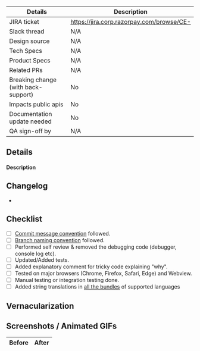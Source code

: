 | Details                             | Description                               |
| ----------------------------------- | ----------------------------------------- |
| JIRA ticket                         | https://jira.corp.razorpay.com/browse/CE- |
| Slack thread                        | N/A                                       |
| Design source                       | N/A                                       |
| Tech Specs                          | N/A                                       |
| Product Specs                       | N/A                                       |
| Related PRs                         | N/A                                       |
| Breaking change (with back-support) | No                                        |
| Impacts public apis                 | No                                        |
| Documentation update needed         | No                                        |
| QA sign-off by                      | N/A                                       |

## Details

#### Description

<!-- PR Description -->

## Changelog

- <!-- ChangeLog -->

## Checklist

- [ ] [Commit message convention](https://www.conventionalcommits.org/en/v1.0.0/) followed.
- [ ] [Branch naming convention](https://dev.to/couchcamote/git-branching-name-convention-cch) followed.
- [ ] Performed self review & removed the debugging code (debugger, console log etc).
- [ ] Updated/Added tests.
- [ ] Added explanatory comment for tricky code explaining "why".
- [ ] Tested on major browsers (Chrome, Firefox, Safari, Edge) and Webview.
- [ ] Manual testing or integration testing done.
- [ ] Added string translations in [all the bundles](https://github.com/razorpay/static/tree/master/src/i18n-bundles/checkout) of supported languages

## Vernacularization

<!-- List of strings that are added or modified -->

## Screenshots / Animated GIFs

| Before | After |
| ------ | ----- |

